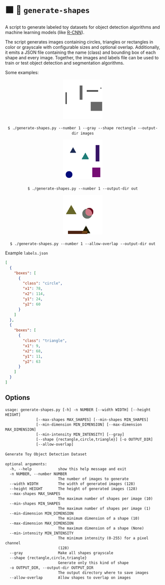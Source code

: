 # :black_large_square: :red_circle: `generate-shapes`

A script to generate labeled toy datasets for object detection algorithms and
machine learning models (like [R-CNN](https://arxiv.org/abs/1506.01497)).

The script generates images containing circles, triangles or rectangles in color
or grayscale with configurable sizes and optional overlap. Additionally, it
emits a JSON file containing the name (class) and bounding box of each shape and
every image. Together, the images and labels file can be used to train or test
object detection and segmentation algorithms.

Some examples:

<p align="center">
  <img src="examples/gray-rectangle.png">
  <br><br>
  <code>$ ./generate-shapes.py --number 1 --gray --shape rectangle --output-dir images</code>
  <br>
</p>

<p align="center">
<img src="examples/color-mixed-no-overlap.png">
<br><br>
<code>$ ./generate-shapes.py --number 1 --output-dir out</code>
<br>
</p>

<p align="center">
  <img src="examples/color-mixed.png">
  <br><br>
  <code>$ ./generate-shapes.py --number 1 --allow-overlap --output-dir out</code>
  <br>
</p>

Example `labels.json`

```json
[
  {
    "boxes": [
      {
        "class": "circle",
        "x1": 78,
        "x2": 114,
        "y1": 24,
        "y2": 60
      }
    ]
  },
  {
    "boxes": [
      {
        "class": "triangle",
        "x1": 9,
        "x2": 68,
        "y1": 11,
        "y2": 63
      }
    ]
  }
]
```

## Options

```
usage: generate-shapes.py [-h] -n NUMBER [--width WIDTH] [--height HEIGHT]
              [--max-shapes MAX_SHAPES] [--min-shapes MIN_SHAPES]
              [--min-dimension MIN_DIMENSION] [--max-dimension MAX_DIMENSION]
              [--min-intensity MIN_INTENSITY] [--gray]
              [--shape {rectangle,circle,triangle}] [-o OUTPUT_DIR]
              [--allow-overlap]

Generate Toy Object Detection Dataset

optional arguments:
  -h, --help            show this help message and exit
  -n NUMBER, --number NUMBER
                        The number of images to generate
  --width WIDTH         The width of generated images (128)
  --height HEIGHT       The height of generated images (128)
  --max-shapes MAX_SHAPES
                        The maximum number of shapes per image (10)
  --min-shapes MIN_SHAPES
                        The maximum number of shapes per image (1)
  --min-dimension MIN_DIMENSION
                        The minimum dimension of a shape (10)
  --max-dimension MAX_DIMENSION
                        The maximum dimension of a shape (None)
  --min-intensity MIN_INTENSITY
                        The minimum intensity (0-255) for a pixel channel
                        (128)
  --gray                Make all shapes grayscale
  --shape {rectangle,circle,triangle}
                        Generate only this kind of shape
  -o OUTPUT_DIR, --output-dir OUTPUT_DIR
                        The output directory where to save images
  --allow-overlap       Allow shapes to overlap on images
```
